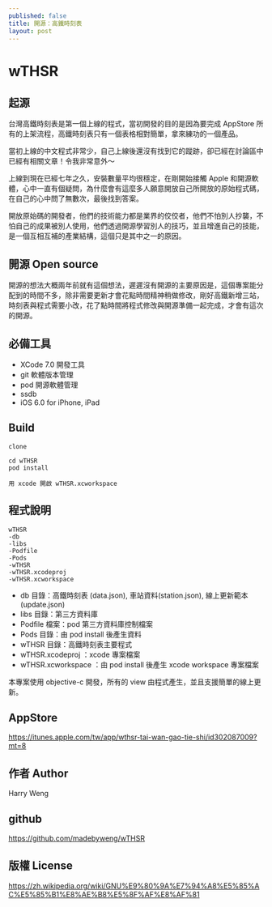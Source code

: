 ```yaml
---
published: false
title: 開源：高鐵時刻表
layout: post
---
```

# wTHSR

## 起源
台灣高鐵時刻表是第一個上線的程式，當初開發的目的是因為要完成 AppStore 所有的上架流程，高鐵時刻表只有一個表格相對簡單，拿來練功的一個產品。

當初上線的中文程式非常少，自己上線後還沒有找到它的蹤跡，卻已經在討論區中已經有相關文章！令我非常意外～

上線到現在已經七年之久，安裝數量平均很穩定，在剛開始接觸 Apple 和開源軟體，心中一直有個疑問，為什麼會有這麼多人願意開放自己所開放的原始程式碼，在自己的心中問了無數次，最後找到答案。

開放原始碼的開發者，他們的技術能力都是業界的佼佼者，他們不怕別人抄襲，不怕自己的成果被別人使用，他們透過開源學習別人的技巧，並且增進自己的技能，是一個互相互補的產業結構，這個只是其中之一的原因。

## 開源 Open source
開源的想法大概兩年前就有這個想法，遲遲沒有開源的主要原因是，這個專案能分配到的時間不多，除非需要更新才會花點時間精神稍做修改，剛好高鐵新增三站，時刻表與程式需要小改，花了點時間將程式修改與開源準備一起完成，才會有這次的開源。


## 必備工具
- 	XCode 7.0 開發工具
-	git 軟體版本管理
- 	pod 開源軟體管理
-	ssdb
-	iOS 6.0 for iPhone, iPad

## Build
```
clone 
```

```
cd wTHSR
pod install
```

```
用 xcode 開啟 wTHSR.xcworkspace
```


## 程式說明
```
wTHSR
-db
-libs
-Podfile
-Pods
-wTHSR
-wTHSR.xcodeproj
-wTHSR.xcworkspace
```

* db	目錄：高鐵時刻表 (data.json), 車站資料(station.json), 線上更新範本(update.json)
* libs	目錄：第三方資料庫
* Podfile	檔案：pod 第三方資料庫控制檔案
* Pods	目錄：由 pod install 後產生資料
* wTHSR 目錄：高鐵時刻表主要程式
* wTHSR.xcodeproj ：xcode 專案檔案
* wTHSR.xcworkspace ：由 pod install 後產生 xcode workspace 專案檔案


本專案使用 objective-c 開發，所有的 view 由程式產生，並且支援簡單的線上更新。



## AppStore
https://itunes.apple.com/tw/app/wthsr-tai-wan-gao-tie-shi/id302087009?mt=8

## 作者 Author
Harry Weng

## github
https://github.com/madebyweng/wTHSR


## 版權 License
https://zh.wikipedia.org/wiki/GNU%E9%80%9A%E7%94%A8%E5%85%AC%E5%85%B1%E8%AE%B8%E5%8F%AF%E8%AF%81
